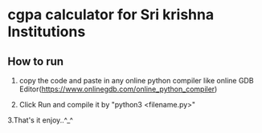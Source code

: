 # cgpa calculator for Sri krishna Institutions

## How to run

1. copy the code and paste in any online python compiler  like  online GDB Editor(https://www.onlinegdb.com/online_python_compiler)

2. Click Run and compile it by "python3 <filename.py>"

3.That's it enjoy..^_^
